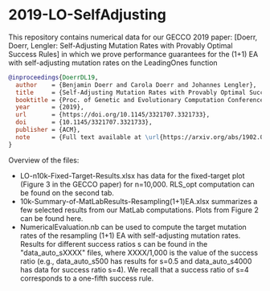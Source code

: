 # 2019-LO-SelfAdjusting
This repository contains numerical data for our GECCO 2019 paper: 
[Doerr, Doerr, Lengler: Self-Adjusting Mutation Rates with Provably Optimal Success Rules]
in which we prove performance guarantees for the (1+1) EA with self-adjusting mutation rates on the LeadingOnes function

```bibtex
@inproceedings{DoerrDL19,
  author    = {Benjamin Doerr and Carola Doerr and Johannes Lengler}, 
  title     = {Self-Adjusting Mutation Rates with Provably Optimal Success Rules},
  booktitle = {Proc. of Genetic and Evolutionary Computation Conference (GECCO'19)},
  year      = {2019},
  url       = {https://doi.org/10.1145/3321707.3321733},
  doi       = {10.1145/3321707.3321733},
  publisher = {ACM}, 
  note      = {Full text available at \url{https://arxiv.org/abs/1902.02588}}
}
```

Overview of the files: 
* LO-n10k-Fixed-Target-Results.xlsx has data for the fixed-target plot (Figure 3 in the GECCO paper) for n=10,000. RLS_opt computation can be found on the second tab.
* 10k-Summary-of-MatLabResults-Resampling(1+1)EA.xlsx summarizes a few selected results from our MatLab computations. Plots from Figure 2 can be found here.
* NumericalEvaluation.nb can be used to compute the target mutation rates of the resampling (1+1) EA with self-adjusting mutation rates. Results for different success ratios s can be found in the "data_auto_sXXXX" files, where XXXX/1,000 is the value of the success ratio (e.g., data_auto_s500 has results for s=0.5 and data_auto_s4000 has data for success ratio s=4). We recall that a success ratio of s=4 corresponds to a one-fifth success rule. 
